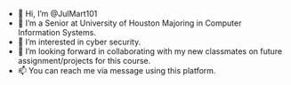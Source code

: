 - 👋 Hi, I’m @JulMart101
- 🌱 I’m a Senior at University of Houston Majoring in Computer Information Systems.
- 👀  I’m interested in cyber security.
- 💞️ I’m looking forward in collaborating with my new classmates on future assignment/projects for this course.
- 📫 You can reach me via message using this platform.

<!---
JulMart101/JulMart101 is a ✨ special ✨ repository because its `README.md` (this file) appears on your GitHub profile.
You can click the Preview link to take a look at your changes.
--->
